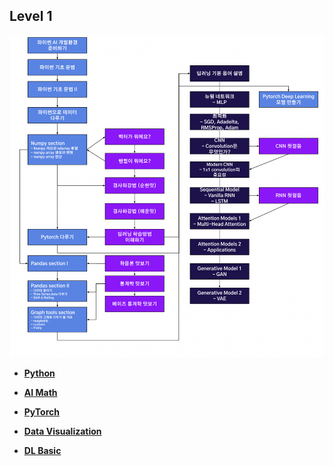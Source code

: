 ## Level 1

![overview](README.assets/overview.png)

- **[Python](./Python)**

- **[AI Math](./AI_Math)**
- **[PyTorch](./PyTorch)**
- **[Data Visualization](./Visualization)**
- **[DL Basic](./DL_Basic)**
